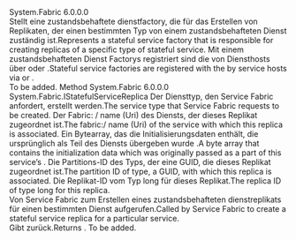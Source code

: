 <Type Name="IStatefulServiceFactory" FullName="System.Fabric.IStatefulServiceFactory">
  <TypeSignature Language="C#" Value="public interface IStatefulServiceFactory" />
  <TypeSignature Language="ILAsm" Value=".class public interface auto ansi abstract IStatefulServiceFactory" />
  <TypeSignature Language="DocId" Value="T:System.Fabric.IStatefulServiceFactory" />
  <TypeSignature Language="VB.NET" Value="Public Interface IStatefulServiceFactory" />
  <TypeSignature Language="F#" Value="type IStatefulServiceFactory = interface" />
  <AssemblyInfo>
    <AssemblyName>System.Fabric</AssemblyName>
    <AssemblyVersion>6.0.0.0</AssemblyVersion>
  </AssemblyInfo>
  <Interfaces />
  <Docs>
    <summary>
      <para><span data-ttu-id="a570e-101">Stellt eine zustandsbehaftete dienstfactory, die für das Erstellen von Replikaten, der einen bestimmten Typ von einem zustandsbehafteten Dienst zuständig ist.</span><span class="sxs-lookup"><span data-stu-id="a570e-101">Represents a stateful service factory that is responsible for creating replicas of a specific type of stateful service.</span></span> <span data-ttu-id="a570e-102">Mit einem zustandsbehafteten Dienst Factorys registriert sind die <see cref="T:System.Fabric.FabricRuntime" /> von Diensthosts über <see cref="M:System.Fabric.FabricRuntime.RegisterStatefulServiceFactory(System.String,System.Fabric.IStatefulServiceFactory)" /> oder <see cref="M:System.Fabric.FabricRuntime.RegisterStatefulServiceFactoryAsync(System.String,System.Fabric.IStatefulServiceFactory,System.TimeSpan,System.Threading.CancellationToken)" />.</span><span class="sxs-lookup"><span data-stu-id="a570e-102">Stateful service factories are registered with the <see cref="T:System.Fabric.FabricRuntime" /> by service hosts via <see cref="M:System.Fabric.FabricRuntime.RegisterStatefulServiceFactory(System.String,System.Fabric.IStatefulServiceFactory)" /> or <see cref="M:System.Fabric.FabricRuntime.RegisterStatefulServiceFactoryAsync(System.String,System.Fabric.IStatefulServiceFactory,System.TimeSpan,System.Threading.CancellationToken)" />.</span></span></para>
    </summary>
    <remarks>To be added.</remarks>
  </Docs>
  <Members>
    <Member MemberName="CreateReplica">
      <MemberSignature Language="C#" Value="public System.Fabric.IStatefulServiceReplica CreateReplica (string serviceTypeName, Uri serviceName, byte[] initializationData, Guid partitionId, long replicaId);" />
      <MemberSignature Language="ILAsm" Value=".method public hidebysig newslot virtual instance class System.Fabric.IStatefulServiceReplica CreateReplica(string serviceTypeName, class System.Uri serviceName, unsigned int8[] initializationData, valuetype System.Guid partitionId, int64 replicaId) cil managed" />
      <MemberSignature Language="DocId" Value="M:System.Fabric.IStatefulServiceFactory.CreateReplica(System.String,System.Uri,System.Byte[],System.Guid,System.Int64)" />
      <MemberSignature Language="VB.NET" Value="Public Function CreateReplica (serviceTypeName As String, serviceName As Uri, initializationData As Byte(), partitionId As Guid, replicaId As Long) As IStatefulServiceReplica" />
      <MemberSignature Language="F#" Value="abstract member CreateReplica : string * Uri * byte[] * Guid * int64 -&gt; System.Fabric.IStatefulServiceReplica" Usage="iStatefulServiceFactory.CreateReplica (serviceTypeName, serviceName, initializationData, partitionId, replicaId)" />
      <MemberType>Method</MemberType>
      <AssemblyInfo>
        <AssemblyName>System.Fabric</AssemblyName>
        <AssemblyVersion>6.0.0.0</AssemblyVersion>
      </AssemblyInfo>
      <ReturnValue>
        <ReturnType>System.Fabric.IStatefulServiceReplica</ReturnType>
      </ReturnValue>
      <Parameters>
        <Parameter Name="serviceTypeName" Type="System.String" />
        <Parameter Name="serviceName" Type="System.Uri" />
        <Parameter Name="initializationData" Type="System.Byte[]" />
        <Parameter Name="partitionId" Type="System.Guid" />
        <Parameter Name="replicaId" Type="System.Int64" />
      </Parameters>
      <Docs>
        <param name="serviceTypeName">
          <para><span data-ttu-id="a570e-103">Der Diensttyp, den Service Fabric anfordert, erstellt werden.</span><span class="sxs-lookup"><span data-stu-id="a570e-103">The service type that Service Fabric requests to be created.</span></span></para>
        </param>
        <param name="serviceName">
          <para><span data-ttu-id="a570e-104">Der Fabric: / name (Uri) des Diensts, der dieses Replikat zugeordnet ist.</span><span class="sxs-lookup"><span data-stu-id="a570e-104">The fabric:/ name (Uri) of the service with which this replica is associated.</span></span></para>
        </param>
        <param name="initializationData">
          <para><span data-ttu-id="a570e-105">Ein Bytearray, das die Initialisierungsdaten enthält, die ursprünglich als Teil des Diensts übergeben wurde <see cref="T:System.Fabric.Description.ServiceDescription" />.</span><span class="sxs-lookup"><span data-stu-id="a570e-105">A byte array that contains the initialization data which was originally passed as a part of this service’s <see cref="T:System.Fabric.Description.ServiceDescription" />.</span></span></para>
        </param>
        <param name="partitionId">
          <para><span data-ttu-id="a570e-106">Die Partitions-ID des Typs, der eine GUID, die dieses Replikat zugeordnet ist.</span><span class="sxs-lookup"><span data-stu-id="a570e-106">The partition ID of type, a GUID, with which this replica is associated.</span></span></para>
        </param>
        <param name="replicaId">
          <para><span data-ttu-id="a570e-107">Die Replikat-ID vom Typ long für dieses Replikat.</span><span class="sxs-lookup"><span data-stu-id="a570e-107">The replica ID of type long for this replica.</span></span> </para>
        </param>
        <summary>
          <para><span data-ttu-id="a570e-108">Von Service Fabric zum Erstellen eines zustandsbehafteten dienstreplikats für einen bestimmten Dienst aufgerufen.</span><span class="sxs-lookup"><span data-stu-id="a570e-108">Called by Service Fabric to create a stateful service replica for a particular service.</span></span></para>
        </summary>
        <returns>
          <para><span data-ttu-id="a570e-109">Gibt <see cref="T:System.Fabric.IStatefulServiceReplica" />zurück.</span><span class="sxs-lookup"><span data-stu-id="a570e-109">Returns <see cref="T:System.Fabric.IStatefulServiceReplica" />.</span></span></para>
        </returns>
        <remarks>To be added.</remarks>
      </Docs>
    </Member>
  </Members>
</Type>